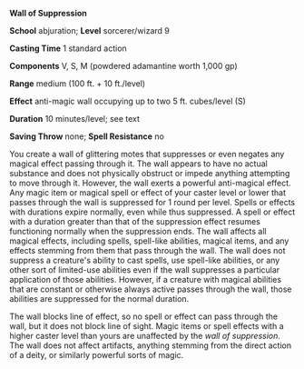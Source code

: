  **Wall of Suppression**

**School** abjuration; **Level** sorcerer/wizard 9

**Casting Time** 1 standard action

**Components** V, S, M (powdered adamantine worth 1,000 gp)

**Range** medium (100 ft. + 10 ft./level)

**Effect** anti-magic wall occupying up to two 5 ft. cubes/level (S)

**Duration** 10 minutes/level; see text

**Saving Throw** none; **Spell Resistance** no

You create a wall of glittering motes that suppresses or even negates any magical effect passing through it. The wall appears to have no actual substance and does not physically obstruct or impede anything attempting to move through it. However, the wall exerts a powerful anti-magical effect. Any magic item or magical spell or effect of your caster level or lower that passes through the wall is suppressed for 1 round per level. Spells or effects with durations expire normally, even while thus suppressed. A spell or effect with a duration greater than that of the suppression effect resumes functioning normally when the suppression ends. The wall affects all magical effects, including spells, spell-like abilities, magical items, and any effects stemming from them that pass through the wall. The wall does not suppress a creature's ability to cast spells, use spell-like abilities, or any other sort of limited-use abilities even if the wall suppresses a particular application of those abilities. However, if a creature with magical abilities that are constant or otherwise always active passes through the wall, those abilities are suppressed for the normal duration.

The wall blocks line of effect, so no spell or effect can pass through the wall, but it does not block line of sight. Magic items or spell effects with a higher caster level than yours are unaffected by the _wall of suppression_. The wall does not affect artifacts, anything stemming from the direct action of a deity, or similarly powerful sorts of magic.

